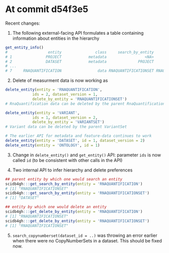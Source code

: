 
At commit d54f3e5
==============

Recent changes:

1. The following external-facing API formulates a table containing information about
entities in the hierarchy

```R
get_entity_info()
#                  entity               class     search_by_entity     delete_by_entity
# 1               PROJECT            metadata                 <NA>              PROJECT
# 2               DATASET            metadata              PROJECT              DATASET
# ...
# 7     RNAQUANTIFICATION                data RNAQUANTIFICATIONSET RNAQUANTIFICATIONSET
```

2. Delete of measurment data is now working as 

```R
delete_entity(entity = 'RNAQUANTIFICATION', 
            ids = 2, dataset_version = 1, 
            delete_by_entity = 'RNAQUANTIFICATIONSET')
# RnaQuantification data can be deleted by the parent RnaQuantificationSet

delete_entity(entity = 'VARIANT', 
            ids = 1, dataset_version = 2, 
            delete_by_entity = 'VARIANTSET')
# Variant data can be deleted by the parent VariantSet

# The earlier API for metadata and feature-data continues to work
delete_entity(entity = 'DATASET', id = 1, dataset_version = 2)
delete_entity(entity = 'ONTOLOGY', id = 1)
```

3. Change in `delete_entity()` and `get_entity()` API: 
parameter `ids` is now called `id`
(to be consistent with other calls in the API)

4. Two internal API to infer hierarchy and delete preferences
```R
## parent entity by which one would search an entity 
scidb4gh:::get_search_by_entity(entity = 'RNAQUANTIFICATION')
# [1] "RNAQUANTIFICATIONSET"
scidb4gh:::get_search_by_entity(entity = 'RNAQUANTIFICATIONSET')
# [1] "DATASET"
```
    
```R
## entity by which one would delete an entity 
scidb4gh:::get_delete_by_entity(entity = 'RNAQUANTIFICATION')
# [1] "RNAQUANTIFICATIONSET"
scidb4gh:::get_delete_by_entity(entity = 'RNAQUANTIFICATIONSET')
# [1] "RNAQUANTIFICATIONSET"
```
5. `search_copynumberset(dataset_id = ..)` was throwing an error earlier when there 
were no CopyNumberSets in a dataset. This should be fixed now.
